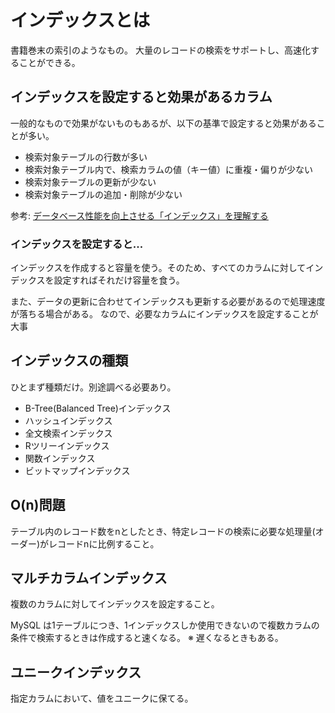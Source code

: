 # インデックスとは
書籍巻末の索引のようなもの。
大量のレコードの検索をサポートし、高速化することができる。

## インデックスを設定すると効果があるカラム
一般的なもので効果がないものもあるが、以下の基準で設定すると効果があることが多い。

- 検索対象テーブルの行数が多い
- 検索対象テーブル内で、検索カラムの値（キー値）に重複・偏りが少ない
- 検索対象テーブルの更新が少ない
- 検索対象テーブルの追加・削除が少ない

参考: [データベース性能を向上させる「インデックス」を理解する](https://www.atmarkit.co.jp/ait/articles/1703/01/news199.html)

### インデックスを設定すると...
インデックスを作成すると容量を使う。そのため、すべてのカラムに対してインデックスを設定すればそれだけ容量を食う。

また、データの更新に合わせてインデックスも更新する必要があるので処理速度が落ちる場合がある。
なので、必要なカラムにインデックスを設定することが大事

## インデックスの種類
ひとまず種類だけ。別途調べる必要あり。

- B-Tree(Balanced Tree)インデックス
- ハッシュインデックス
- 全文検索インデックス
- Rツリーインデックス
- 関数インデックス
- ビットマップインデックス

## O(n)問題
テーブル内のレコード数をnとしたとき、特定レコードの検索に必要な処理量(オーダー)がレコードnに比例すること。

## マルチカラムインデックス
複数のカラムに対してインデックスを設定すること。

MySQL は1テーブルにつき、1インデックスしか使用できないので複数カラムの条件で検索するときは作成すると速くなる。
※ 遅くなるときもある。

## ユニークインデックス
指定カラムにおいて、値をユニークに保てる。
